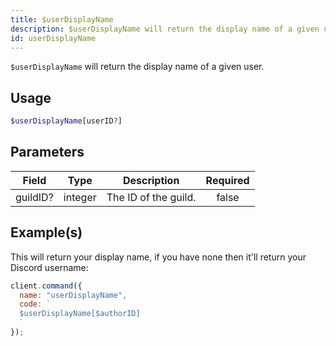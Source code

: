 ```yaml
---
title: $userDisplayName
description: $userDisplayName will return the display name of a given user.
id: userDisplayName
---
```


`$userDisplayName` will return the display name of a given user.

## Usage

```php
$userDisplayName[userID?]
```

## Parameters

| Field    | Type    | Description          | Required |
| -------- | ------- | -------------------- | :------: |
| guildID? | integer | The ID of the guild. |  false   |

## Example(s)

This will return your display name, if you have none then it'll return your Discord username:

```javascript
client.command({
  name: "userDisplayName",
  code: `
  $userDisplayName[$authorID]
  `
});
```
